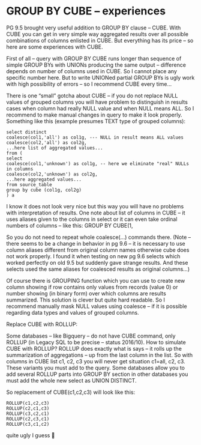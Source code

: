 # GROUP BY CUBE – experiences
PG 9.5 brought very useful addition to GROUP BY clause – CUBE. With CUBE you can get in very simple way aggregated results over all possible combinations of columns enlisted in CUBE. But everything has its price – so here are some experiences with CUBE.

First of all – query with GROUP BY CUBE runs longer than sequence of simple GROUP BYs with UNIONs producing the same output – difference depends on number of columns used in CUBE. So I cannot place any specific number here. But to write UNIONed partial GROUP BYs is ugly work with high possibility of errors – so I recommend CUBE every time…

There is one “small” gotcha about CUBE – if you do not replace NULL values of grouped columns you will have problem to distinguish in results cases when column had really NULL value and when NULL means ALL. So I recommend to make manual changes in query to make it look properly. Something like this (example presumes TEXT type of grouped columns):

```
select distinct
coalesce(col1,'all') as col1g, --- NULL in result means ALL values
coalesce(col2,'all') as col2g,
...here list of aggregated values...
from (
select
coalesce(col1,'unknown') as col1g, -- here we eliminate "real" NULLs in columns
coalesce(col2,'unknown') as col2g,
...here aggregated values...
from source_table
group by cube (col1g, col2g)
) a
```

I know it does not look very nice but this way you will have no problems with interpretation of results. One note about list of columns in CUBE – it uses aliases given to the columns in select or it can even take ordinal numbers of columns – like this: GROUP BY CUBE(1,

 So you do not need to repeat whole coalesce(…) commands there.
(Note – there seems to be a change in behavior in pg 9.6 – it is necessary to use column aliases different from original column names otherwise cube does not work properly. I found it when testing on new pg 9.6 selects which worked perfectly on old 9.5 but suddenly gave strange results. And these selects used the same aliases for coalesced results as original columns…)

Of course there is GROUPING function which you can use to create new column showing if row contains only values from records (value 0) or number showing (in binary form) over which columns are results summarized. This solution is clever but quite hard readable. So I recommend manually mask NULL values using coalesce – if it is possible regarding data types and values of grouped columns.

Replace CUBE with ROLLUP:

Some databases – like Bigquery – do not have CUBE command, only ROLLUP (in Legacy SQL to be precise – status 2016/10). How to simulate CUBE with ROLLUP?
ROLLUP does exactly what is says – it rolls up the summarization of aggregations – up from the last column in the list. So with columns in CUBE list c1, c2, c3 you will never get situation c1=all, c2, c3. These variants you must add to the query. Some databases allow you to add several ROLLUP parts into GROUP BY section in other databases you must add the whole new select as UNION DISTINCT.

So replacement of CUBE(c1,c2,c3) will look like this:
```
ROLLUP(c1,c2,c3)
ROLLUP(c2,c1,c3)
ROLLUP(c3,c2,c1)
ROLLUP(c2,c3,c1)
ROLLUP(c3,c1,c2)
```
quite ugly I guess 🙂

